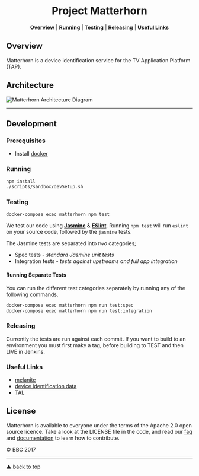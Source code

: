 <h1 align="center">Project Matterhorn</h1>

<p align="center">
<b><a href="#overview">Overview</a></b>
|
<b><a href="#running">Running</a></b>
|
<b><a href="#testing">Testing</a></b>
|
<b><a href="#releasing">Releasing</a></b>
|
<b><a href="#links">Useful Links</a></b>
</p>

## Overview

Matterhorn is a device identification service for the TV Application Platform (TAP).

## Architecture

![Matterhorn Architecture Diagram](https://goo.gl/vuV2ZF)

---

## Development

### Prerequisites
* Install [docker](https://docker.github.io/engine/installation/)

### Running

```bash
npm install
./scripts/sandbox/devSetup.sh
```

### Testing

```bash
docker-compose exec matterhorn npm test
```

We test our code using [**Jasmine**](http://jasmine.github.io)
& [**ESlint**](http://eslint.org). Running
`npm test` will run `eslint` on your source code, followed by the
`jasmine` tests.

The Jasmine tests are separated into _two_ categories;

+ Spec tests - _standard Jasmine unit tests_
+ Integration tests - _tests against upstreams and full app integration_

#### Running Separate Tests ####

You can run the different test categories separately by running any of
the following commands.

```bash
docker-compose exec matterhorn npm run test:spec
docker-compose exec matterhorn npm run test:integration
```

### Releasing

Currently the tests are run against each commit.
If you want to build to an environment you must first make a tag, before building to TEST and then LIVE in Jenkins.

### Useful Links

* [melanite](https://github.com/bbc/melanite)
* [device identification data](https://github.com/bbc/device-identification-data)
* [TAL](https://github.com/bbc/tal)

## License

Matterhorn is available to everyone under the terms of the Apache 2.0 open source licence. Take a look at
the LICENSE file in the code, and read our [faq](https://bbc.github.io/tal/faq.html#question_who_can_use_this)
and [documentation](https://bbc.github.io/tal/other/contributing.html) to learn how to contribute.

© BBC 2017

---

[▲ back to top](#readme)
